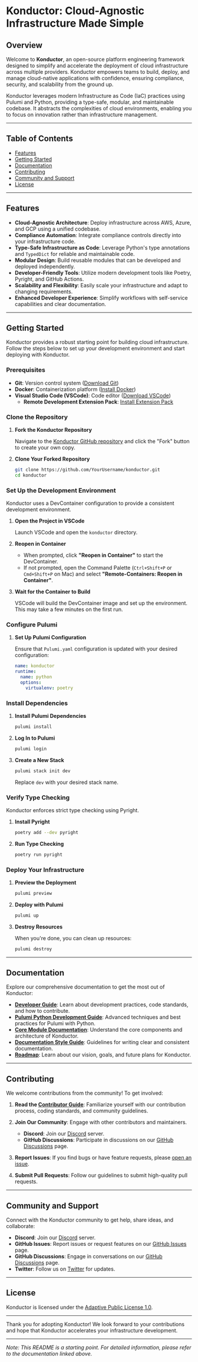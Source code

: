 # Konductor: Cloud-Agnostic Infrastructure Made Simple

## Overview

Welcome to **Konductor**, an open-source platform engineering framework designed to simplify and accelerate the deployment of cloud infrastructure across multiple providers. Konductor empowers teams to build, deploy, and manage cloud-native applications with confidence, ensuring compliance, security, and scalability from the ground up.

Konductor leverages modern Infrastructure as Code (IaC) practices using Pulumi and Python, providing a type-safe, modular, and maintainable codebase. It abstracts the complexities of cloud environments, enabling you to focus on innovation rather than infrastructure management.

---

## Table of Contents

- [Features](#features)
- [Getting Started](#getting-started)
- [Documentation](#documentation)
- [Contributing](#contributing)
- [Community and Support](#community-and-support)
- [License](#license)

---

## Features

- **Cloud-Agnostic Architecture**: Deploy infrastructure across AWS, Azure, and GCP using a unified codebase.
- **Compliance Automation**: Integrate compliance controls directly into your infrastructure code.
- **Type-Safe Infrastructure as Code**: Leverage Python's type annotations and `TypedDict` for reliable and maintainable code.
- **Modular Design**: Build reusable modules that can be developed and deployed independently.
- **Developer-Friendly Tools**: Utilize modern development tools like Poetry, Pyright, and GitHub Actions.
- **Scalability and Flexibility**: Easily scale your infrastructure and adapt to changing requirements.
- **Enhanced Developer Experience**: Simplify workflows with self-service capabilities and clear documentation.

---

## Getting Started

Konductor provides a robust starting point for building cloud infrastructure. Follow the steps below to set up your development environment and start deploying with Konductor.

### Prerequisites

- **Git**: Version control system ([Download Git](https://git-scm.com/downloads))
- **Docker**: Containerization platform ([Install Docker](https://docs.docker.com/get-docker/))
- **Visual Studio Code (VSCode)**: Code editor ([Download VSCode](https://code.visualstudio.com/))
  - **Remote Development Extension Pack**: [Install Extension Pack](https://marketplace.visualstudio.com/items?itemName=ms-vscode-remote.vscode-remote-extensionpack)

### Clone the Repository

1. **Fork the Konductor Repository**

   Navigate to the [Konductor GitHub repository](https://github.com/konductor/konductor) and click the "Fork" button to create your own copy.

2. **Clone Your Forked Repository**

   ```bash
   git clone https://github.com/YourUsername/konductor.git
   cd konductor
   ```

### Set Up the Development Environment

Konductor uses a DevContainer configuration to provide a consistent development environment.

1. **Open the Project in VSCode**

   Launch VSCode and open the `konductor` directory.

2. **Reopen in Container**

   - When prompted, click **"Reopen in Container"** to start the DevContainer.
   - If not prompted, open the Command Palette (`Ctrl+Shift+P` or `Cmd+Shift+P` on Mac) and select **"Remote-Containers: Reopen in Container"**.

3. **Wait for the Container to Build**

   VSCode will build the DevContainer image and set up the environment. This may take a few minutes on the first run.


### Configure Pulumi

1. **Set Up Pulumi Configuration**

   Ensure that `Pulumi.yaml` configuration is updated with your desired configuration:

   ```yaml
   name: konductor
   runtime:
     name: python
     options:
       virtualenv: poetry
   ```
### Install Dependencies

1. **Install Pulumi Dependencies**

   ```bash
   pulumi install
   ```

2. **Log In to Pulumi**

   ```bash
   pulumi login
   ```

3. **Create a New Stack**

   ```bash
   pulumi stack init dev
   ```

   Replace `dev` with your desired stack name.

### Verify Type Checking

Konductor enforces strict type checking using Pyright.

1. **Install Pyright**

   ```bash
   poetry add --dev pyright
   ```

2. **Run Type Checking**

   ```bash
   poetry run pyright
   ```

### Deploy Your Infrastructure

1. **Preview the Deployment**

   ```bash
   pulumi preview
   ```

2. **Deploy with Pulumi**

   ```bash
   pulumi up
   ```

3. **Destroy Resources**

   When you're done, you can clean up resources:

   ```bash
   pulumi destroy
   ```

---

## Documentation

Explore our comprehensive documentation to get the most out of Konductor:

- **[Developer Guide](./docs/developer_guide/README.md)**: Learn about development practices, code standards, and how to contribute.
- **[Pulumi Python Development Guide](./docs/developer_guide/pulumi-python.md)**: Advanced techniques and best practices for Pulumi with Python.
- **[Core Module Documentation](./docs/modules/core/README.md)**: Understand the core components and architecture of Konductor.
- **[Documentation Style Guide](./docs/developer_guide/documentation.md)**: Guidelines for writing clear and consistent documentation.
- **[Roadmap](./docs/roadmaps/README.md)**: Learn about our vision, goals, and future plans for Konductor.

---

## Contributing

We welcome contributions from the community! To get involved:

1. **Read the [Contributor Guide](./CONTRIBUTING.md)**: Familiarize yourself with our contribution process, coding standards, and community guidelines.

2. **Join Our Community**: Engage with other contributors and maintainers.

   - **Discord**: Join our [Discord](https://discord.gg/VR9UhMrcFW) server.
   - **GitHub Discussions**: Participate in discussions on our [GitHub Discussions](https://github.com/konductor/konductor/discussions) page.

3. **Report Issues**: If you find bugs or have feature requests, please [open an issue](https://github.com/konductor/konductor/issues).

4. **Submit Pull Requests**: Follow our guidelines to submit high-quality pull requests.

---

## Community and Support

Connect with the Konductor community to get help, share ideas, and collaborate:

- **Discord**: Join our [Discord](https://discord.gg/VR9UhMrcFW) server.
- **GitHub Issues**: Report issues or request features on our [GitHub Issues](https://github.com/konductor/konductor/issues) page.
- **GitHub Discussions**: Engage in conversations on our [GitHub Discussions](https://github.com/konductor/konductor/discussions) page.
- **Twitter**: Follow us on [Twitter](https://twitter.com/konductor) for updates.

---

## License

Konductor is licensed under the [Adaptive Public License 1.0](./LICENSE).

---

Thank you for adopting Konductor! We look forward to your contributions and hope that Konductor accelerates your infrastructure development.

---

*Note: This README is a starting point. For detailed information, please refer to the documentation linked above.*
